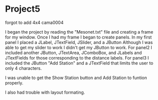 # Project5
forgot to add 4x4 cama0004

I began the project by reading the "Mesonet.txt" file and creating a frame for my window.
Once I had my frame I began to create panels.
In my first panel I placed a JLabel, JTextField, JSlider, and a JButton
Although I was able to get my slider to work I didn't get my JButton to work.
For panel2 I included another JButton, JTextArea, JComboBox, and JLabels and JTextFields for those corresponding to the distance labels.
For panel3 I included the JButton "Add Station" and a JTextField that limits the user to only 4 characters. 

I was unable to get the Show Station button and Add Station to funtion properly. 

I also had trouble with layout formating.
